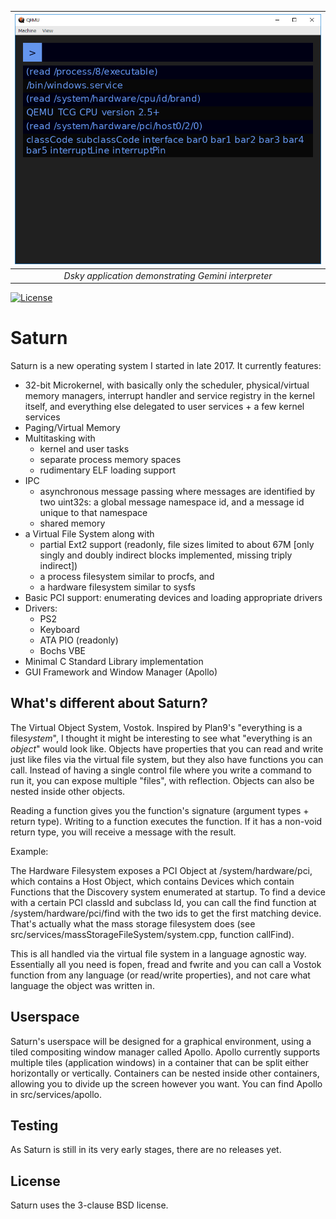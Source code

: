 | ![Latest Screenshot](https://github.com/patrick-lafferty/saturn/blob/master/screenshots/Dsky.PNG) |
| :-: |
| *Dsky application demonstrating Gemini interpreter* |
[![License](https://img.shields.io/badge/License-BSD%203--Clause-blue.svg)](https://opensource.org/licenses/BSD-3-Clause)

# Saturn

Saturn is a new operating system I started in late 2017. It currently features:

* 32-bit Microkernel, with basically only the scheduler, physical/virtual memory managers, interrupt handler and service registry in the kernel itself, and everything else delegated to user services + a few kernel services
* Paging/Virtual Memory
* Multitasking with 
  * kernel and user tasks
  * separate process memory spaces
  * rudimentary ELF loading support
* IPC
  * asynchronous message passing where messages are identified by two
  uint32s: a global message namespace id, and a message id unique to that namespace
  * shared memory
* a Virtual File System along with 
  * partial Ext2 support (readonly, file sizes limited to about 67M [only singly and doubly indirect blocks implemented, missing triply indirect]) 
  * a process filesystem similar to procfs, and 
  * a hardware filesystem similar to sysfs
* Basic PCI support: enumerating devices and loading appropriate drivers
* Drivers:
  * PS2
  * Keyboard
  * ATA PIO (readonly)
  * Bochs VBE
* Minimal C Standard Library implementation
* GUI Framework and Window Manager (Apollo)

## What's different about Saturn?

The Virtual Object System, Vostok. Inspired by Plan9's "everything is a file*system*", I thought it might be interesting to see what "everything is an *object*" would look like. Objects have properties that you can read and write just like files via the virtual file system, but they also have functions you can call. Instead of having a single control file where you write a command to run it, you can expose multiple "files", with reflection. Objects can also be nested inside other objects.

Reading a function gives you the function's signature (argument types + return type). Writing to a function executes the function. If it has a non-void return type, you will receive a message with the result.

Example: 

The Hardware Filesystem exposes a PCI Object at /system/hardware/pci, which contains a Host Object, which contains Devices which contain Functions that the Discovery system enumerated at startup. To find a device with a certain PCI classId and subclass Id, you can call the find function at /system/hardware/pci/find with the two ids to get the first matching device.  That's actually what the mass storage filesystem does (see src/services/massStorageFileSystem/system.cpp, function callFind).

This is all handled via the virtual file system in a language agnostic way. Essentially all you need is fopen, fread and fwrite and you can call a Vostok function from any language (or read/write properties), and not care what language the object was written in. 

## Userspace

Saturn's userspace will be designed for a graphical environment, using a tiled compositing window manager called Apollo. Apollo currently supports multiple tiles (application windows) in a container that can be split either horizontally or vertically. Containers can be nested inside other containers, allowing you to divide up the screen however you want. You can find Apollo in src/services/apollo.

## Testing

As Saturn is still in its very early stages, there are no releases yet.

## License

Saturn uses the 3-clause BSD license.